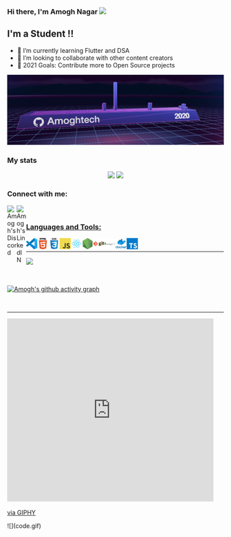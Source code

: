 ### Hi there, I'm Amogh Nagar <img src="https://media.giphy.com/media/hvRJCLFzcasrR4ia7z/giphy.gif" width="25px">




## I'm a Student !!

- 🌱 I’m currently learning Flutter and DSA
- 👯 I’m looking to collaborate with other content creators
- 🥅 2021 Goals: Contribute more to Open Source projects


<img src="Stats.png"/>

### My stats

<p align="center">
  <img width="48%" src="https://github-readme-stats.vercel.app/api?username=Amoghtech&show_icons=true&theme=jolly" />
  <img width="48%" src="https://github-readme-streak-stats.herokuapp.com/?user=Amoghtech&theme=jolly" />
</p>

### Connect with me:

<a href="https://discord.gg/probablyamogh">
  <img align="left" alt="Amogh's Discord" width="22px" src="https://raw.githubusercontent.com/peterthehan/peterthehan/master/assets/discord.svg" />

<a href="https://www.linkedin.com/in/amogh-nagar-09ab341ab/">
  <img align="left" alt="Amogh's LinkedIN" width="22px" src="https://raw.githubusercontent.com/peterthehan/peterthehan/master/assets/linkedin.svg" />
<br />

### Languages and Tools:

<img align="left" alt="Visual Studio Code" width="26px" src="https://raw.githubusercontent.com/github/explore/80688e429a7d4ef2fca1e82350fe8e3517d3494d/topics/visual-studio-code/visual-studio-code.png" />
<img align="left" alt="HTML5" width="26px" src="https://raw.githubusercontent.com/github/explore/80688e429a7d4ef2fca1e82350fe8e3517d3494d/topics/html/html.png" />
<img align="left" alt="CSS3" width="26px" src="https://raw.githubusercontent.com/github/explore/80688e429a7d4ef2fca1e82350fe8e3517d3494d/topics/css/css.png" />
<img align="left" alt="JavaScript" width="26px" src="https://raw.githubusercontent.com/github/explore/80688e429a7d4ef2fca1e82350fe8e3517d3494d/topics/javascript/javascript.png" />
<img align="left" alt="React" width="26px" src="https://raw.githubusercontent.com/github/explore/80688e429a7d4ef2fca1e82350fe8e3517d3494d/topics/react/react.png" />
<img align="left" alt="Node.js" width="26px" src="https://raw.githubusercontent.com/github/explore/80688e429a7d4ef2fca1e82350fe8e3517d3494d/topics/nodejs/nodejs.png" />
<img align="left" alt="Git" width="26px" src="https://raw.githubusercontent.com/github/explore/80688e429a7d4ef2fca1e82350fe8e3517d3494d/topics/git/git.png" />
  <img align="left" alt="Git" width="26px" src="https://raw.githubusercontent.com/github/explore/80688e429a7d4ef2fca1e82350fe8e3517d3494d/topics/mongodb/mongodb.png" />
  <img align="left" alt="Git" width="26px" src="https://raw.githubusercontent.com/github/explore/80688e429a7d4ef2fca1e82350fe8e3517d3494d/topics/docker/docker.png" />
  <img align="left" alt="Git" width="26px" src="https://raw.githubusercontent.com/github/explore/80688e429a7d4ef2fca1e82350fe8e3517d3494d/topics/typescript/typescript.png" />
  
<br />

---

![](https://visitor-badge.glitch.me/badge?page_id=Amoghtech.Amoghtech)


<br/>

[![Amogh's github activity graph](https://activity-graph.herokuapp.com/graph?username=Amoghtech&bg_color=000000&color=5834eb&line=5a0c99&point=1adbce&area=true&hide_border=true)](https://github.com/ashutosh00710/github-readme-activity-graph)  
  
<br />

---
<iframe src="https://giphy.com/embed/h408T6Y5GfmXBKW62l" width="480" height="426" frameBorder="0" class="giphy-embed" allowFullScreen></iframe><p><a href="https://giphy.com/gifs/codeit-official-coding-helloworld-codeit-h408T6Y5GfmXBKW62l">via GIPHY</a></p>
![](code.gif)
<br />



[twitter]: https://twitter.com/amogh_nagar
[instagram]: https://instagram.com/probablyamogh
[linkedin]: https://linkedin.com/in/AmoghNagar
